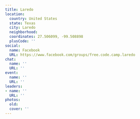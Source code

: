 ```yaml
---
title: Laredo
location:
  country: United States
  state: Texas
  city: Laredo
  neighborhood: 
  coordinates: 27.506099, -99.508898
  plusCode: ''
social:
  name: Facebook
  URL: https://www.facebook.com/groups/free.code.camp.laredo
chat:
  name: ''
  URL: ''
event:
  name: ''
  URL: ''
leaders:
- name: ''
  URL: ''
photos:
  old: 
  cover: ''
---
```

